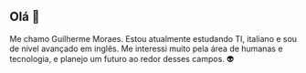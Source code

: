 ## Olá 👋
Me chamo Guilherme Moraes.
Estou atualmente estudando TI, italiano e sou de nível avançado em inglês. Me interessi muito pela área de humanas e tecnologia, e planejo um futuro ao redor desses campos.
👽
<!--
**Ringuii984/Ringuii984** is a ✨ _special_ ✨ repository because its `README.md` (this file) appears on your GitHub profile.

Here are some ideas to get you started:

- 🔭 I’m currently working on ...
- 🌱 I’m currently learning ...
- 👯 I’m looking to collaborate on ...
- 🤔 I’m looking for help with ...
- 💬 Ask me about ...
- 📫 How to reach me: ...
- 😄 Pronouns: ...
- ⚡ Fun fact: ...
-->
